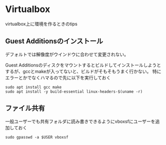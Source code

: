 # Virtualbox
virtualbox上に環境を作るときのtips

## Guest Additionsのインストール
デフォルトでは解像度がウインドウに合わせて変更されない。

Guest Additionsのディスクをマウントするとビルドしてインストールしようとするが、gccとmakeが入ってないと、ビルドがそもそもうまく行かない。
特にエラーとかでなくハマるので先に以下を実行しておく

```
sudo apt install gcc make
sudo apt install -y build-essential linux-headers-$(uname -r)
```

## ファイル共有
一般ユーザーでも共有フォルダに読み書きできるようにvboxsfにユーザーを追加しておく

```
sudo gpasswd -a $USER vboxsf
```
